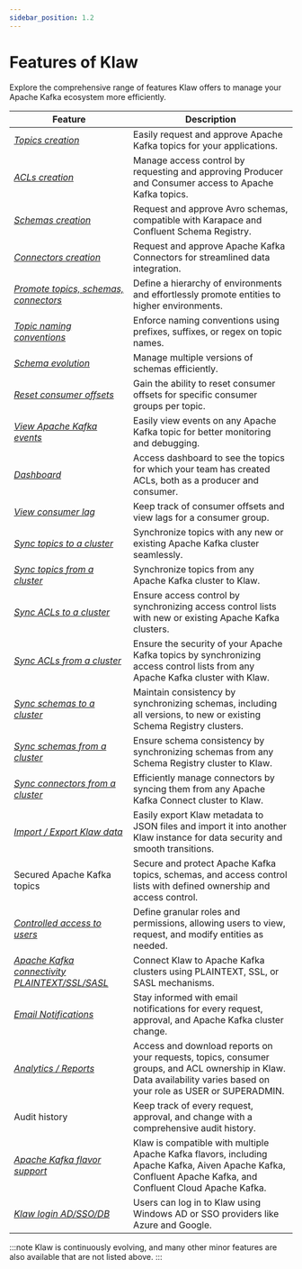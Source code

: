 ```yaml
---
sidebar_position: 1.2
---
```


# Features of Klaw

Explore the comprehensive range of features Klaw offers to manage your Apache Kafka ecosystem more efficiently.

| Feature                                                                                           | Description                                                                                                                                                          |
| ------------------------------------------------------------------------------------------------- | -------------------------------------------------------------------------------------------------------------------------------------------------------------------- |
| [_Topics creation_](HowTo/topics/Request-a-new-topic.md)                                          | Easily request and approve Apache Kafka topics for your applications.                                                                                                |
| [_ACLs creation_](HowTo/subscriptions/Request-a-subscription.md)                                  | Manage access control by requesting and approving Producer and Consumer access to Apache Kafka topics.                                                               |
| [_Schemas creation_](HowTo/schemas/Request-a-schema.md)                                           | Request and approve Avro schemas, compatible with Karapace and Confluent Schema Registry.                                                                            |
| [_Connectors creation_](HowTo/connectors/Request-a-new-connector.md)                              | Request and approve Apache Kafka Connectors for streamlined data integration.                                                                                        |
| [_Promote topics, schemas, connectors_](HowTo/topics/Promote-a-topic.md)                          | Define a hierarchy of environments and effortlessly promote entities to higher environments.                                                                         |
| [_Topic naming conventions_](HowTo/environments.md)                                               | Enforce naming conventions using prefixes, suffixes, or regex on topic names.                                                                                        |
| [_Schema evolution_](HowTo/schemas/manage-schemas.md)                                             | Manage multiple versions of schemas efficiently.                                                                                                                     |
| [_Reset consumer offsets_](HowTo/operational/Reset-Consumer-Offsets.md)                           | Gain the ability to reset consumer offsets for specific consumer groups per topic.                                                                                   |
| [_View Apache Kafka events_](HowTo/topics/View-topic-events)                                      | Easily view events on any Apache Kafka topic for better monitoring and debugging.                                                                                    |
| [_Dashboard_](HowTo/dashboard)                                                                    | Access dashboard to see the topics for which your team has created ACLs, both as a producer and consumer.                                                            |
| [_View consumer lag_](HowTo/topics/View-consumer-lag)                                             | Keep track of consumer offsets and view lags for a consumer group.                                                                                                   |
| [_Sync topics to a cluster_](HowTo/kafka-cluster-migration/sync-topics-to-cluster.md)             | Synchronize topics with any new or existing Apache Kafka cluster seamlessly.                                                                                         |
| [_Sync topics from a cluster_](HowTo/kafka-cluster-migration/sync-topics-from-cluster.md)         | Synchronize topics from any Apache Kafka cluster to Klaw.                                                                                                            |
| [_Sync ACLs to a cluster_](HowTo/kafka-cluster-migration/sync-acls-to-cluster.md)                 | Ensure access control by synchronizing access control lists with new or existing Apache Kafka clusters.                                                              |
| [_Sync ACLs from a cluster_](HowTo/kafka-cluster-migration/sync-acls-from-cluster.md)             | Ensure the security of your Apache Kafka topics by synchronizing access control lists from any Apache Kafka cluster with Klaw.                                       |
| [_Sync schemas to a cluster_](HowTo/kafka-cluster-migration/sync-schemas-to-cluster.md)           | Maintain consistency by synchronizing schemas, including all versions, to new or existing Schema Registry clusters.                                                  |
| [_Sync schemas from a cluster_](HowTo/kafka-cluster-migration/sync-schemas-from-cluster.md)       | Ensure schema consistency by synchronizing schemas from any Schema Registry cluster to Klaw.                                                                         |
| [_Sync connectors from a cluster_](HowTo/kafka-cluster-migration/sync-connectors-from-cluster.md) | Efficiently manage connectors by syncing them from any Apache Kafka Connect cluster to Klaw.                                                                         |
| [_Import / Export Klaw data_](HowTo/exportimport/index.md)                                        | Easily export Klaw metadata to JSON files and import it into another Klaw instance for data security and smooth transitions.                                         |
| Secured Apache Kafka topics                                                                       | Secure and protect Apache Kafka topics, schemas, and access control lists with defined ownership and access control.                                                 |
| [_Controlled access to users_](HowTo/rolespermissions.md)                                         | Define granular roles and permissions, allowing users to view, request, and modify entities as needed.                                                               |
| [_Apache Kafka connectivity PLAINTEXT/SSL/SASL_](HowTo/clusterconnectivity/index.md)              | Connect Klaw to Apache Kafka clusters using PLAINTEXT, SSL, or SASL mechanisms.                                                                                      |
| [_Email Notifications_](HowTo/notifications/index.md)                                             | Stay informed with email notifications for every request, approval, and Apache Kafka cluster change.                                                                 |
| [_Analytics / Reports_](HowTo/analytics.md)                                                       | Access and download reports on your requests, topics, consumer groups, and ACL ownership in Klaw. Data availability varies based on your role as USER or SUPERADMIN. |
| Audit history                                                                                     | Keep track of every request, approval, and change with a comprehensive audit history.                                                                                |
| [_Apache Kafka flavor support_](HowTo/clusters.md)                                                | Klaw is compatible with multiple Apache Kafka flavors, including Apache Kafka, Aiven Apache Kafka, Confluent Apache Kafka, and Confluent Cloud Apache Kafka.         |
| [_Klaw login AD/SSO/DB_](HowTo/authentication/index.md)                                           | Users can log in to Klaw using Windows AD or SSO providers like Azure and Google.                                                                                    |

:::note
Klaw is continuously evolving, and many other minor features are also available that are not listed above.
:::
